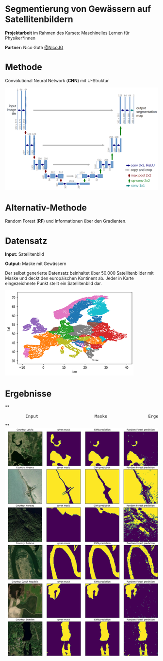 # Segmentierung von Gewässern auf Satellitenbildern

**Projektarbeit** im Rahmen des Kurses: Maschinelles Lernen für Physiker*innen

**Partner:** Nico Guth [@NicoJG](https://github.com/NicoJG)

# Methode
Convolutional Neural Network (**CNN**) mit U-Struktur

<img src="https://github.com/SamGTex/ml_project_report/blob/main/content/img/u-net-architecture.png" alt="drawing" width="600"/>

# Alternativ-Methode
Random Forest (**RF**) und Informationen über den Gradienten.

# Datensatz
**Input:** Satellitenbild

**Output:** Maske mit Gewässern

Der selbst generierte Datensatz beinhaltet über 50.000 Satellitenbilder mit Maske und deckt den europäischen Kontinent ab.
Jeder in Karte eingezeichnete Punkt stellt ein Satellitenbild dar.

![map][map]

[map]: https://github.com/SamGTex/ml_project_report/blob/main/content/img/map.png "Map"


# Ergebnisse
**
<pre>
        Input                      Maske                Ergebnis CNN            Ergebnis RF
</pre>
**
<img src="https://github.com/SamGTex/ml_project_report/blob/main/content/img/ergebnisse_gut.png" alt="drawing" width="800"/>
